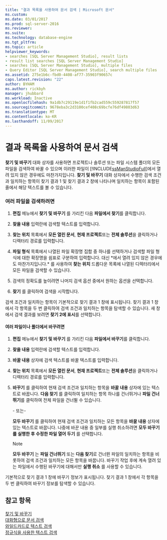 ```yaml
---
title: "결과 목록을 사용하여 문서 검색 | Microsoft 문서"
ms.custom: 
ms.date: 03/01/2017
ms.prod: sql-server-2016
ms.reviewer: 
ms.suite: 
ms.technology: database-engine
ms.tgt_pltfrm: 
ms.topic: article
helpviewer_keywords:
- searches [SQL Server Management Studio], result lists
- result list searches [SQL Server Management Studio]
- searches [SQL Server Management Studio], multiple files
- Query Editor [SQL Server Management Studio], search multiple files
ms.assetid: 275e1b6c-fbd0-4408-af77-35903f90657c
caps.latest.revision: "22"
author: BYHAM
ms.author: rickbyh
manager: jhubbard
ms.workload: Inactive
ms.openlocfilehash: 9a1db7c29119e1d1f1fb2cad559c559287817f57
ms.sourcegitcommit: 9678eba3c2d3100cef408c69bcfe76df49803d63
ms.translationtype: MT
ms.contentlocale: ko-KR
ms.lasthandoff: 11/09/2017
---
```

# <a name="search-documents-using-results-lists"></a>결과 목록을 사용하여 문서 검색
  **찾기 및 바꾸기** 대화 상자를 사용하면 프로젝트나 솔루션 또는 파일 시스템 폴더의 모든 파일을 검색하여 바꿀 수 있으며 이러한 파일이 [!INCLUDE[ssManStudioFull](../../includes/ssmanstudiofull-md.md)]에서 열려 있지 않은 경우에도 마찬가지입니다. **찾기 및 바꾸기** 대화 상자에서 수행한 검색 조건과 일치하는 항목이 찾기 결과 1 및 찾기 결과 2 창에 나타나며 일치하는 항목이 포함된 줄에서 해당 텍스트를 볼 수 있습니다.  
  
### <a name="to-search-in-multiple-files"></a>여러 파일을 검색하려면  
  
1.  **편집** 메뉴에서 **찾기 및 바꾸기** 를 가리킨 다음 **파일에서 찾기**를 클릭합니다.  
  
2.  **찾을 내용** 입력란에 검색할 텍스트를 입력합니다.  
  
3.  **찾는 위치** 목록에서 **모든 열린 문서**, **현재 프로젝트**또는 **전체 솔루션**을 클릭하거나 디렉터리 경로를 입력합니다.  
  
4.  **파일 형식** 목록에서 나열된 파일 확장명 집합 중 하나를 선택하거나 검색할 파일 형식에 대한 확장명을 쉼표로 구분하여 입력합니다. 대신 \*에서 열려 있지 않은 경우에도 마찬가지입니다.\* 를 사용하여 **찾는 위치** 드롭다운 목록에 나열된 디렉터리에서 모든 파일을 검색할 수 있습니다.  
  
5.  검색의 정확도를 높이려면 나머지 검색 옵션 중에서 원하는 옵션을 선택합니다.  
  
6.  **찾기** 를 클릭하여 검색을 시작합니다.  
  
 검색 조건과 일치하는 항목이 기본적으로 찾기 결과 1 창에 표시됩니다. 찾기 결과 1 창에서 각 항목을 두 번 클릭하여 검색 조건과 일치하는 항목을 탐색할 수 있습니다. 새 창에서 검색 결과를 보려면 **찾기 2에 표시**를 선택합니다.  
  
#### <a name="to-replace-across-multiple-files-or-folders"></a>여러 파일이나 폴더에서 바꾸려면  
  
1.  **편집** 메뉴에서 **찾기 및 바꾸기** 를 가리킨 다음 **파일에서 바꾸기**를 클릭합니다.  
  
2.  **찾을 내용** 입력란에 검색할 텍스트를 입력합니다.  
  
3.  **바꿀 내용** 상자에 검색 텍스트를 바꿀 텍스트를 입력합니다.  
  
4.  **찾는 위치** 목록에서 **모든 열린 문서**, **현재 프로젝트**또는 **전체 솔루션**을 클릭하거나 디렉터리 경로를 입력합니다.  
  
5.  **바꾸기** 를 클릭하여 현재 검색 조건과 일치하는 항목을 **바꿀 내용** 상자에 있는 텍스트로 바꿉니다. **다음 찾기** 를 클릭하여 일치하는 항목 하나를 건너뛰거나 **파일 건너뛰기**를 클릭하여 전체 파일을 건너뛸 수 있습니다.  
  
     \- 또는-  
  
     **모두 바꾸기** 를 클릭하여 현재 검색 조건과 일치하는 모든 항목을 **바꿀 내용** 상자에 있는 텍스트로 바꿉니다. 나중에 바꾼 내용 중 일부를 실행 취소하려면 **모두 바꾸기를 실행한 후 수정한 파일 열어 두기** 를 선택합니다.  
  
    > [!NOTE]  
    >  **모두 바꾸기** 는 **파일 건너뛰기** 또는 **다음 찾기**로 건너뛴 파일의 일치하는 항목을 비롯하여 검색 조건과 일치하는 모든 항목을 바꿉니다. 바꾸기 작업 후에 계속 열려 있는 파일에서 수행된 바꾸기에 대해서만 **실행 취소** 를 사용할 수 있습니다.  
  
 기본적으로 찾기 결과 1 창에 바꾸기 정보가 표시됩니다. 찾기 결과 1 창에서 각 항목을 두 번 클릭하여 바꾸기 정보를 탐색할 수 있습니다.  
  
## <a name="see-also"></a>참고 항목  
 [찾기 및 바꾸기](../../relational-databases/scripting/search-and-replace.md)   
 [대화형으로 문서 검색](../../relational-databases/scripting/search-documents-interactively.md)   
 [와일드카드로 텍스트 검색](../../relational-databases/scripting/search-text-with-wildcards.md)   
 [정규식을 사용한 텍스트 검색](../../relational-databases/scripting/search-text-with-regular-expressions.md)  
  
  
